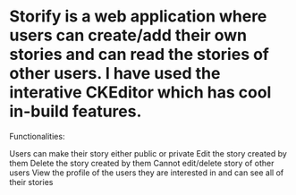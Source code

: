 # Storify is a web application where users can create/add their own stories and can read the stories of other users. I have used the interative CKEditor which has cool in-build features.

Functionalities:

Users can make their story either public or private
Edit the story created by them
Delete the story created by them
Cannot edit/delete story of other users
View the profile of the users they are interested in and can see all of their stories
